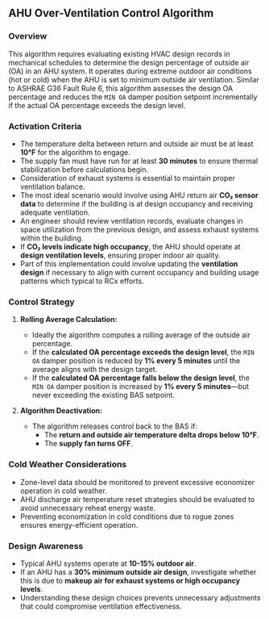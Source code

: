 ## AHU Over-Ventilation Control Algorithm

### Overview
This algorithm requires evaluating existing HVAC design records in mechanical schedules to determine the design percentage of outside air (OA) in an AHU system. It operates during extreme outdoor air conditions (hot or cold) when the AHU is set to minimum outside air ventilation. Similar to ASHRAE G36 Fault Rule 6, this algorithm assesses the design OA percentage and reduces the `MIN OA` damper position setpoint incrementally if the actual OA percentage exceeds the design level.

### Activation Criteria
- The temperature delta between return and outside air must be at least **10°F** for the algorithm to engage.
- The supply fan must have run for at least **30 minutes** to ensure thermal stabilization before calculations begin.
- Consideration of exhaust systems is essential to maintain proper ventilation balance.
- The most ideal scenario would involve using AHU return air **CO₂ sensor data** to determine if the building is at design occupancy and receiving adequate ventilation.
- An engineer should review ventilation records, evaluate changes in space utilization from the previous design, and assess exhaust systems within the building.
- If **CO₂ levels indicate high occupancy**, the AHU should operate at **design ventilation levels**, ensuring proper indoor air quality.
- Part of this implementation could involve updating the **ventilation design** if necessary to align with current occupancy and building usage patterns which typical to RCx efforts.


### Control Strategy
1. **Rolling Average Calculation:**
   - Ideally the algorithm computes a rolling average of the outside air percentage.
   - If the **calculated OA percentage exceeds the design level**, the `MIN OA` damper position is reduced by **1% every 5 minutes** until the average aligns with the design target.
   - If the **calculated OA percentage falls below the design level**, the `MIN OA` damper position is increased by **1% every 5 minutes**—but never exceeding the existing BAS setpoint.

2. **Algorithm Deactivation:**
   - The algorithm releases control back to the BAS if:
     - The **return and outside air temperature delta drops below 10°F**.
     - The **supply fan turns OFF**.

### Cold Weather Considerations
- Zone-level data should be monitored to prevent excessive economizer operation in cold weather.
- AHU discharge air temperature reset strategies should be evaluated to avoid unnecessary reheat energy waste.
- Preventing economization in cold conditions due to rogue zones ensures energy-efficient operation.

### Design Awareness
- Typical AHU systems operate at **10-15% outdoor air**.
- If an AHU has a **30% minimum outside air design**, investigate whether this is due to **makeup air for exhaust systems or high occupancy levels**.
- Understanding these design choices prevents unnecessary adjustments that could compromise ventilation effectiveness.
